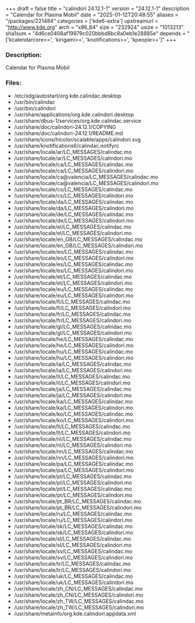 +++
draft = false
title = "calindori 24.12.1-1"
version = "24.12.1-1"
description = "Calendar for Plasma Mobil"
date = "2025-01-12T20:48:55"
aliases = "/packages/221484"
categories = ['kde6-extra']
upstreamurl = "http://www.kde.org"
arch = "x86_64"
size = "232924"
usize = "1013213"
sha1sum = "4d6ce0408af19979c020bbbd8bc8a0eb1e28885e"
depends = "['kcalendarcore>=', 'kirigami>=', 'knotifications>=', 'kpeople>=']"
+++
### Description: 
Calendar for Plasma Mobil

### Files: 
* /etc/xdg/autostart/org.kde.calindac.desktop
* /usr/bin/calindac
* /usr/bin/calindori
* /usr/share/applications/org.kde.calindori.desktop
* /usr/share/dbus-1/services/org.kde.calindac.service
* /usr/share/doc/calindori-24.12.1/COPYING
* /usr/share/doc/calindori-24.12.1/README.md
* /usr/share/icons/hicolor/scalable/apps/calindori.svg
* /usr/share/knotifications6/calindac.notifyrc
* /usr/share/locale/ar/LC_MESSAGES/calindac.mo
* /usr/share/locale/ar/LC_MESSAGES/calindori.mo
* /usr/share/locale/ca/LC_MESSAGES/calindac.mo
* /usr/share/locale/ca/LC_MESSAGES/calindori.mo
* /usr/share/locale/ca@valencia/LC_MESSAGES/calindac.mo
* /usr/share/locale/ca@valencia/LC_MESSAGES/calindori.mo
* /usr/share/locale/cs/LC_MESSAGES/calindac.mo
* /usr/share/locale/cs/LC_MESSAGES/calindori.mo
* /usr/share/locale/da/LC_MESSAGES/calindac.mo
* /usr/share/locale/da/LC_MESSAGES/calindori.mo
* /usr/share/locale/de/LC_MESSAGES/calindac.mo
* /usr/share/locale/de/LC_MESSAGES/calindori.mo
* /usr/share/locale/el/LC_MESSAGES/calindac.mo
* /usr/share/locale/el/LC_MESSAGES/calindori.mo
* /usr/share/locale/en_GB/LC_MESSAGES/calindac.mo
* /usr/share/locale/en_GB/LC_MESSAGES/calindori.mo
* /usr/share/locale/eo/LC_MESSAGES/calindac.mo
* /usr/share/locale/eo/LC_MESSAGES/calindori.mo
* /usr/share/locale/es/LC_MESSAGES/calindac.mo
* /usr/share/locale/es/LC_MESSAGES/calindori.mo
* /usr/share/locale/et/LC_MESSAGES/calindac.mo
* /usr/share/locale/et/LC_MESSAGES/calindori.mo
* /usr/share/locale/eu/LC_MESSAGES/calindac.mo
* /usr/share/locale/eu/LC_MESSAGES/calindori.mo
* /usr/share/locale/fi/LC_MESSAGES/calindac.mo
* /usr/share/locale/fi/LC_MESSAGES/calindori.mo
* /usr/share/locale/fr/LC_MESSAGES/calindac.mo
* /usr/share/locale/fr/LC_MESSAGES/calindori.mo
* /usr/share/locale/gl/LC_MESSAGES/calindac.mo
* /usr/share/locale/gl/LC_MESSAGES/calindori.mo
* /usr/share/locale/he/LC_MESSAGES/calindac.mo
* /usr/share/locale/he/LC_MESSAGES/calindori.mo
* /usr/share/locale/hu/LC_MESSAGES/calindac.mo
* /usr/share/locale/hu/LC_MESSAGES/calindori.mo
* /usr/share/locale/ia/LC_MESSAGES/calindac.mo
* /usr/share/locale/ia/LC_MESSAGES/calindori.mo
* /usr/share/locale/it/LC_MESSAGES/calindac.mo
* /usr/share/locale/it/LC_MESSAGES/calindori.mo
* /usr/share/locale/ja/LC_MESSAGES/calindac.mo
* /usr/share/locale/ja/LC_MESSAGES/calindori.mo
* /usr/share/locale/ka/LC_MESSAGES/calindac.mo
* /usr/share/locale/ka/LC_MESSAGES/calindori.mo
* /usr/share/locale/ko/LC_MESSAGES/calindac.mo
* /usr/share/locale/ko/LC_MESSAGES/calindori.mo
* /usr/share/locale/lt/LC_MESSAGES/calindac.mo
* /usr/share/locale/lt/LC_MESSAGES/calindori.mo
* /usr/share/locale/nl/LC_MESSAGES/calindac.mo
* /usr/share/locale/nl/LC_MESSAGES/calindori.mo
* /usr/share/locale/nn/LC_MESSAGES/calindac.mo
* /usr/share/locale/nn/LC_MESSAGES/calindori.mo
* /usr/share/locale/pa/LC_MESSAGES/calindac.mo
* /usr/share/locale/pa/LC_MESSAGES/calindori.mo
* /usr/share/locale/pl/LC_MESSAGES/calindac.mo
* /usr/share/locale/pl/LC_MESSAGES/calindori.mo
* /usr/share/locale/pt/LC_MESSAGES/calindac.mo
* /usr/share/locale/pt/LC_MESSAGES/calindori.mo
* /usr/share/locale/pt_BR/LC_MESSAGES/calindac.mo
* /usr/share/locale/pt_BR/LC_MESSAGES/calindori.mo
* /usr/share/locale/ru/LC_MESSAGES/calindac.mo
* /usr/share/locale/ru/LC_MESSAGES/calindori.mo
* /usr/share/locale/sk/LC_MESSAGES/calindac.mo
* /usr/share/locale/sk/LC_MESSAGES/calindori.mo
* /usr/share/locale/sl/LC_MESSAGES/calindac.mo
* /usr/share/locale/sl/LC_MESSAGES/calindori.mo
* /usr/share/locale/sv/LC_MESSAGES/calindac.mo
* /usr/share/locale/sv/LC_MESSAGES/calindori.mo
* /usr/share/locale/tr/LC_MESSAGES/calindac.mo
* /usr/share/locale/tr/LC_MESSAGES/calindori.mo
* /usr/share/locale/uk/LC_MESSAGES/calindac.mo
* /usr/share/locale/uk/LC_MESSAGES/calindori.mo
* /usr/share/locale/zh_CN/LC_MESSAGES/calindac.mo
* /usr/share/locale/zh_CN/LC_MESSAGES/calindori.mo
* /usr/share/locale/zh_TW/LC_MESSAGES/calindac.mo
* /usr/share/locale/zh_TW/LC_MESSAGES/calindori.mo
* /usr/share/metainfo/org.kde.calindori.appdata.xml

